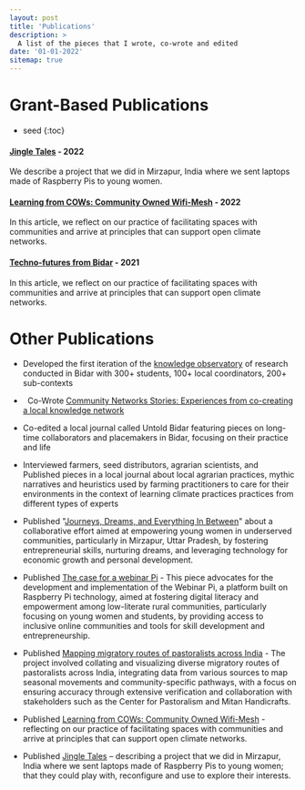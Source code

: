 ```yaml
---
layout: post
title: 'Publications'
description: >
  A list of the pieces that I wrote, co-wrote and edited
date: '01-01-2022'
sitemap: true
---
```

# Grant-Based Publications
* seed
{:toc}
#### [Jingle Tales](https://criticalcode.recipes/contributions/jingle-tales) - 2022

We describe a project that we did in Mirzapur, India where we sent laptops made of Raspberry Pis to young women.

#### [Learning from COWs: Community Owned Wifi-Mesh](https://branch.climateaction.tech/issues/issue-4/cows/) - 2022

In this article, we reflect on our practice of facilitating spaces with communities and arrive at principles that can support open climate networks.

#### [Techno-futures from Bidar](https://one.compost.digital/fertile-technofutures-from-bidar/) - 2021

In this article, we reflect on our practice of facilitating spaces with communities and arrive at principles that can support open climate networks.

# Other Publications

- Developed the first iteration of the [knowledge observatory](https://kumu.io/embed/1586e748a8bc19787d61801a7eda1e00) of research conducted in Bidar with 300+ students, 100+ local coordinators, 200+ sub-contexts

-   Co-Wrote [Community Networks Stories: Experiences from co-creating a local knowledge network](https://www.apc.org/en/blog/community-networks-stories-experiences-co-creating-local-knowledge-network)

- Co-edited a local journal called Untold Bidar featuring pieces on long-time collaborators and placemakers in Bidar, focusing on their practice and life

- Interviewed farmers, seed distributors, agrarian scientists, and Published pieces in a local journal about local agrarian practices, mythic narratives and heuristics used by farming practitioners to care for their environments in the context of learning climate practices practices from different types of experts

- Published "[Journeys, Dreams, and Everything In Between](https://blog.janastu.org/journeys-dreams-and-everything-in-between/)" about a collaborative effort aimed at empowering young women in underserved communities, particularly in Mirzapur, Uttar Pradesh, by fostering entrepreneurial skills, nurturing dreams, and leveraging technology for economic growth and personal development.

- Published [The case for a webinar Pi](https://blog.janastu.org/a-case-for-a-webinar-pi/) - This piece advocates for the development and implementation of the Webinar Pi, a platform built on Raspberry Pi technology, aimed at fostering digital literacy and empowerment among low-literate rural communities, particularly focusing on young women and students, by providing access to inclusive online communities and tools for skill development and entrepreneurship.

- Published [Mapping migratory routes of pastoralists across India](https://blog.janastu.org/mapping-migratory-routes-of-pastoralists/) - The project involved collating and visualizing diverse migratory routes of pastoralists across India, integrating data from various sources to map seasonal movements and community-specific pathways, with a focus on ensuring accuracy through extensive verification and collaboration with stakeholders such as the Center for Pastoralism and Mitan Handicrafts.

- Published [Learning from COWs: Community Owned Wifi\-Mesh](https://branch.climateaction.tech/issues/issue-4/cows/) - reflecting on our practice of facilitating spaces with communities and arrive at principles that can support open climate networks.

- Published [Jingle Tales](https://criticalcode.recipes/contributions/jingle-tales) – describing a project that we did in Mirzapur, India where we sent laptops made of Raspberry Pis to young women; that they could play with, reconfigure and use to explore their interests.